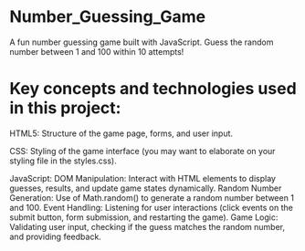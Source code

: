 # Number_Guessing_Game
A fun number guessing game built with JavaScript. Guess the random number between 1 and 100 within 10 attempts!


# Key concepts and technologies used in this project:

HTML5: Structure of the game page, forms, and user input.



CSS: Styling of the game interface (you may want to elaborate on your styling file in the styles.css).



JavaScript:
DOM Manipulation: Interact with HTML elements to display guesses, results, and update game states dynamically.
Random Number Generation: Use of Math.random() to generate a random number between 1 and 100.
Event Handling: Listening for user interactions (click events on the submit button, form submission, and restarting the game).
Game Logic: Validating user input, checking if the guess matches the random number, and providing feedback.
